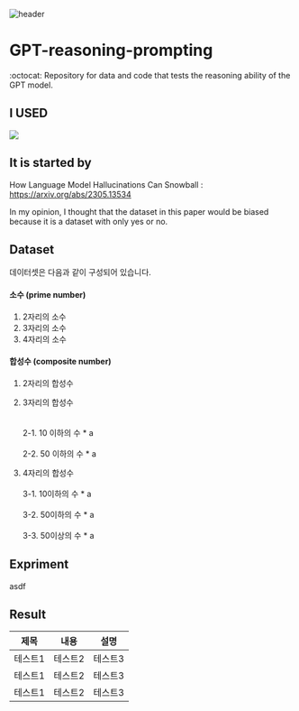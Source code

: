 ![header](https://capsule-render.vercel.app/api?type=transparent&color=white&height=200&section=header&text=HUMANE_LAB&animation=blink&fontSize=50&fontColor=d6ace6)



# GPT-reasoning-prompting
:octocat: Repository for data and code that tests the reasoning ability of the GPT model.

## I USED
<img src="https://img.shields.io/badge/python-3776AB?style=flat-square&logo=Python&logoColor=white"/> 

## It is started by
How Language Model Hallucinations Can Snowball : https://arxiv.org/abs/2305.13534

In my opinion, I thought that the dataset in this paper would be biased because it is a dataset with only yes or no.

## Dataset

데이터셋은 다음과 같이 구성되어 있습니다.

#### 소수 (prime number)
1. 2자리의 소수
2. 3자리의 소수
3. 4자리의 소수

#### 합성수 (composite number)
1. 2자리의 합성수
2. 3자리의 합성수 <br>
<br> <br> 2-1. 10 이하의 수 * a
<br> <br> 2-2. 50 이하의 수 * a

3. 4자리의 합성수
<br> <br> 3-1. 10이하의 수 * a
<br> <br> 3-2. 50이하의 수 * a
<br> <br> 3-3. 50이상의 수 * a 

## Expriment

asdf 

## Result

|제목|내용|설명|
|------|---|---|
|테스트1|테스트2|테스트3|
|테스트1|테스트2|테스트3|
|테스트1|테스트2|테스트3|
